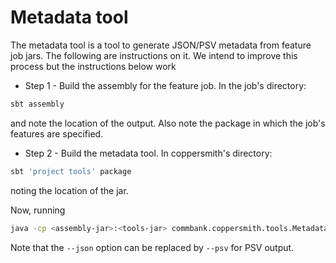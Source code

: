 # Metadata tool

The metadata tool is a tool to generate JSON/PSV metadata from feature job jars. The 
following are instructions on it. We intend to improve this process but the instructions
below work

- Step 1 - Build the assembly for the feature job. In the job's directory:
```bash
sbt assembly
```
and note the location of the output. Also note the package in which the job's features are specified.

- Step 2 - Build the metadata tool. In coppersmith's directory:
```bash
sbt 'project tools' package
```
noting the location of the jar.

Now, running

```bash
java -cp <assembly-jar>:<tools-jar> commbank.coppersmith.tools.MetadataMain --json <feature-package>
```

Note that the `--json` option can be replaced by `--psv` for PSV output.
